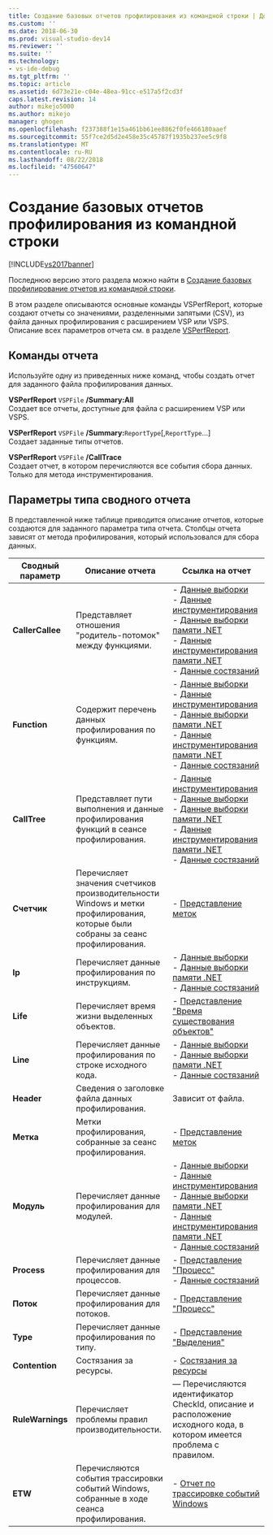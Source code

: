 ```yaml
---
title: Создание базовых отчетов профилирования из командной строки | Документы Майкрософт
ms.custom: ''
ms.date: 2018-06-30
ms.prod: visual-studio-dev14
ms.reviewer: ''
ms.suite: ''
ms.technology:
- vs-ide-debug
ms.tgt_pltfrm: ''
ms.topic: article
ms.assetid: 6d73e21e-c04e-48ea-91cc-e517a5f2cd3f
caps.latest.revision: 14
author: mikejo5000
ms.author: mikejo
manager: ghogen
ms.openlocfilehash: f237388f1e15a461bb61ee8862f0fe466180aaef
ms.sourcegitcommit: 55f7ce2d5d2e458e35c45787f1935b237ee5c9f8
ms.translationtype: MT
ms.contentlocale: ru-RU
ms.lasthandoff: 08/22/2018
ms.locfileid: "47560647"
---
```

# <a name="creating-basic-profiling-reports-from-the-command-line"></a>Создание базовых отчетов профилирования из командной строки
[!INCLUDE[vs2017banner](../includes/vs2017banner.md)]

Последнюю версию этого раздела можно найти в [Создание базовых профилирование отчетов из командной строки](https://docs.microsoft.com/visualstudio/profiling/creating-basic-profiling-reports-from-the-command-line).  
  
В этом разделе описываются основные команды VSPerfReport, которые создают отчеты со значениями, разделенными запятыми (CSV), из файла данных профилирования с расширением VSP или VSPS. Описание всех параметров отчета см. в разделе [VSPerfReport](../profiling/vsperfreport.md).  
  
## <a name="report-commands"></a>Команды отчета  
 Используйте одну из приведенных ниже команд, чтобы создать отчет для заданного файла профилирования данных.  
  
 **VSPerfReport** `VSPFile` **/Summary:All**  
 Создает все отчеты, доступные для файла с расширением VSP или VSPS.  
  
 **VSPerfReport** `VSPFile` **/Summary:**`ReportType`[,`ReportType`...]  
 Создает заданные типы отчетов.  
  
 **VSPerfReport** `VSPFile` **/CallTrace**  
 Создает отчет, в котором перечисляются все события сбора данных. Только для метода инструментирования.  
  
## <a name="summary-report-type-parameters"></a>Параметры типа сводного отчета  
 В представленной ниже таблице приводится описание отчетов, которые создаются для заданного параметра типа отчета. Столбцы отчета зависят от метода профилирования, который использовался для сбора данных.  
  
|Сводный параметр|Описание отчета|Ссылка на отчет|  
|-----------------------|------------------------|----------------------|  
|**CallerCallee**|Представляет отношения "родитель-потомок" между функциями.|-   [Данные выборки](../profiling/caller-callee-view-sampling-data.md)<br />-   [Данные инструментирования](../profiling/caller-callee-view-instrumentation-data.md)<br />-   [Данные выборки памяти .NET](../profiling/caller-callee-view-dotnet-memory-sampling-data.md)<br />-   [Данные инструментирования памяти .NET](../profiling/caller-callee-view-net-memory-instrumentation-data.md)<br />-   [Данные состязаний](../profiling/caller-callee-view-contention-data.md)|  
|**Function**|Содержит перечень данных профилирования по функциям.|-   [Данные выборки](../profiling/functions-view-sampling-data.md)<br />-   [Данные инструментирования](../profiling/functions-view-instrumentation-data.md)<br />-   [Данные выборки памяти .NET](../profiling/functions-view-dotnet-memory-sampling-data.md)<br />-   [Данные инструментирования памяти .NET](../profiling/functions-view-dotnet-memory-instrumentation-data.md)<br />-   [Данные состязаний](../profiling/functions-view-contention-data.md)|  
|**CallTree**|Представляет пути выполнения и данные профилирования функций в сеансе профилирования.|-   [Данные инструментирования](../profiling/call-tree-view-instrumentation-data.md)<br />-   [Данные выборки](../profiling/call-tree-view-sampling-data.md)<br />-   [Данные выборки памяти .NET](../profiling/call-tree-view-dotnet-memory-sampling-data.md)<br />-   [Данные инструментирования памяти .NET](../profiling/call-tree-view-dotnet-memory-instrumentation-data.md)<br />-   [Данные состязаний](../profiling/call-tree-view-contention-data.md)|  
|**Счетчик**|Перечисляет значения счетчиков производительности Windows и метки профилирования, которые были собраны за сеанс профилирования.|-   [Представление меток](../profiling/marks-view.md)|  
|**Ip**|Перечисляет данные профилирования по инструкциям.|-   [Данные выборки](../profiling/instruction-pointers-ips-view-sampling-data.md)<br />-   [Данные выборки памяти .NET](../profiling/instruction-pointers-ips-view-dotnet-memory-sampling-data.md)<br />-   [Данные состязаний](../profiling/instruction-pointers-ips-view-contention-data.md)|  
|**Life**|Перечисляет время жизни выделенных объектов.|-   [Представление "Время существования объектов"](../profiling/object-lifetime-view.md)|  
|**Line**|Перечисляет данные профилирования по строке исходного кода.|-   [Данные выборки](../profiling/lines-view-sampling-data.md)<br />-   [Данные выборки памяти .NET](../profiling/lines-view-dotnet-memory-sampling-data.md)<br />-   [Данные состязаний](../profiling/lines-view-contention-data.md)|  
|**Header**|Сведения о заголовке файла данных профилирования.|Зависит от файла.|  
|**Метка**|Метки профилирования, собранные за сеанс профилирования.|-   [Представление меток](../profiling/marks-view.md)|  
|**Модуль**|Перечисляет данные профилирования для модулей.|-   [Данные выборки](../profiling/modules-view-sampling-data.md)<br />-   [Данные инструментирования](../profiling/modules-view-instrumentation-data.md)<br />-   [Данные выборки памяти .NET](../profiling/modules-view-dotnet-memory-sampling-data.md)<br />-   [Данные инструментирования памяти .NET](../profiling/modules-view-dotnet-memory-instrumentation-data.md)<br />-   [Данные состязаний](../profiling/modules-view-contention-data.md)|  
|**Process**|Перечисляет данные профилирования для процессов.|-   [Представление "Процесс"](../profiling/process-view.md)<br />-   [Данные состязаний](../profiling/process-view-contention-data.md)|  
|**Поток**|Перечисляет данные профилирования для потоков.|-   [Представление "Процесс"](../profiling/process-view.md)|  
|**Type**|Перечисляет данные профилирования по типу.|-   [Представление "Выделения"](../profiling/dotnet-memory-allocations-view.md)|  
|**Contention**|Состязания за ресурсы.|-   [Состязания за ресурсы](../profiling/resource-contentions-view-contention-data.md)|  
|**RuleWarnings**|Перечисляет проблемы правил производительности.|— Перечисляются идентификатор CheckId, описание и расположение исходного кода, в котором имеется проблема с правилом.|  
|**ETW**|Перечисляются события трассировки событий Windows, собранные в ходе сеанса профилирования.|-   [Отчет по трассировке событий Windows](../profiling/event-tracing-for-windows-etw-report.md)|



